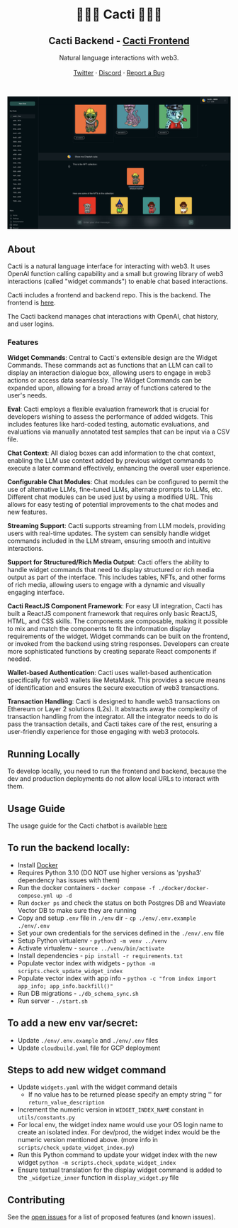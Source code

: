 <div align="center">
  <h1 align="center">🌵🌵🌵 Cacti 🌵🌵🌵 </h1>
  <h2 align="center"> <b>Cacti Backend</b> - <a href="https://github.com/yieldprotocol/cacti-frontend">Cacti Frontend</a></h2>
  <p align="center">
    Natural language interactions with web3.
    <br />
    <br />
    <a href="https://twitter.com/yield">Twitter</a>
    ·
    <a href="https://discord.gg/JAFfDj5">Discord</a>
    ·
    <a href="https://github.com/yieldprotocol/cacti-backend/issues">Report a Bug</a>
  </p>
</div>

<br />

![A screenshot of Cacti.](/screenshot.jpg)

## About

Cacti is a natural language interface for interacting with web3. It uses OpenAI function calling capability and a small but growing library of web3 interactions (called "widget commands") to enable chat based interactions.  

Cacti includes a frontend and backend repo. This is the backend. The frontend is [here](https://github.com/yieldprotocol/cacti-frontend).

The Cacti backend manages chat interactions with OpenAI, chat history, and user logins. 

### Features

**Widget Commands**: Central to Cacti's extensible design are the Widget Commands. These commands act as functions that an LLM can call to display an interaction dialogue box, allowing users to engage in web3 actions or access data seamlessly. The Widget Commands can be expanded upon, allowing for a broad array of functions catered to the user's needs.

**Eval**: Cacti employs a flexible evaluation framework that is crucial for developers wishing to assess the performance of added widgets. This includes features like hard-coded testing, automatic evaluations, and evaluations via manually annotated test samples that can be input via a CSV file. 

**Chat Context**: All dialog boxes can add information to the chat context, enabling the LLM use context added by previous widget commands to execute a later command effectively, enhancing the overall user experience.

**Configurable Chat Modules**: Chat modules can be configured to permit the use of alternative LLMs, fine-tuned LLMs, alternate prompts to LLMs, etc. Different chat modules can be used just by using a modified URL. This allows for easy testing of potential improvements to the chat modes and new features. 

**Streaming Support**: Cacti supports streaming from LLM models, providing users with real-time updates. The system can sensibly handle widget commands included in the LLM stream, ensuring smooth and intuitive interactions.

**Support for Structured/Rich Media Output**: Cacti offers the ability to handle widget commands that need to display structured or rich media output as part of the interface. This includes tables, NFTs, and other forms of rich media, allowing users to engage with a dynamic and visually engaging interface.

**Cacti ReactJS Component Framework**: For easy UI integration, Cacti has built a ReactJS component framework that requires only basic ReactJS, HTML, and CSS skills. The components are composable, making it possible to mix and match the components to fit the information display requirements of the widget. Widget commands can be built on the frontend, or invoked from the backend using string responses. Developers can create more sophisticated functions by creating separate React components if needed.

**Wallet-based Authentication**: Cacti uses wallet-based authentication specifically for web3 wallets like MetaMask. This provides a secure means of identification and ensures the secure execution of web3 transactions.

**Transaction Handling**: Cacti is designed to handle web3 transactions on Ethereum or Layer 2 solutions (L2s). It abstracts away the complexity of transaction handling from the integrator. All the integrator needs to do is pass the transaction details, and Cacti takes care of the rest, ensuring a user-friendly experience for those engaging with web3 protocols.

## Running Locally

To develop locally, you need to run the frontend and backend, because
the dev and production deployments do not allow local URLs to interact
with them.

## Usage Guide
The usage guide for the Cacti chatbot is available [here](./usage_guide.md)

## To run the backend locally:
* Install [Docker](https://docs.docker.com/get-docker/)
* Requires Python 3.10 (DO NOT use higher versions as 'pysha3' dependency has issues with them)
* Run the docker containers - `docker compose -f ./docker/docker-compose.yml up -d`
* Run `docker ps` and check the status on both Postgres DB and Weaviate Vector DB to make sure they are running
* Copy and setup `.env` file in `./env` dir - `cp ./env/.env.example ./env/.env`
* Set your own credentials for the services defined in the `./env/.env` file
* Setup Python virtualenv - `python3 -m venv ../venv`
* Activate virtualenv - `source ../venv/bin/activate`
* Install dependencies - `pip install -r requirements.txt`
* Populate vector index with widgets - `python -m scripts.check_update_widget_index`
* Populate vector index with app info - `python -c "from index import app_info; app_info.backfill()"`
* Run DB migrations - `./db_schema_sync.sh`
* Run server - `./start.sh`

## To add a new env var/secret:
* Update `./env/.env.example` and `./env/.env` files
* Update `cloudbuild.yaml` file for GCP deployment

## Steps to add new widget command
- Update `widgets.yaml` with the widget command details
    - If no value has to be returned please specify an empty string '' for `return_value_description`
- Increment the numeric version in `WIDGET_INDEX_NAME` constant in `utils/constants.py`
- For local env, the widget index name would use your OS login name to create an isolated index. For dev/prod, the widget index would be the numeric version mentioned above. (more info in `scripts/check_update_widget_index.py`)
- Run this Python command to update your widget index with the new widget `python -m scripts.check_update_widget_index`
- Ensure textual translation for the display widget command is added to the `_widgetize_inner` function in `display_widget.py` file

## Contributing

See the [open issues](https://github.com/yieldprotocol/cacti-backend/issues) for a list of proposed features (and known issues).

